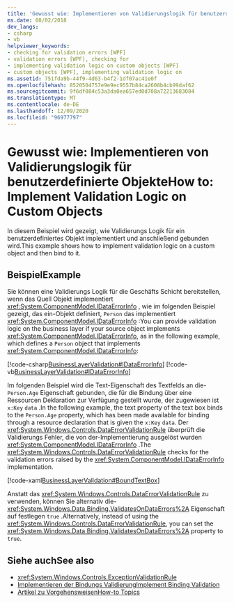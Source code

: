 ```yaml
---
title: 'Gewusst wie: Implementieren von Validierungslogik für benutzerdefinierte Objekte'
ms.date: 08/02/2018
dev_langs:
- csharp
- vb
helpviewer_keywords:
- checking for validation errors [WPF]
- validation errors [WPF], checking for
- implementing validation logic on custom objects [WPF]
- custom objects [WPF], implementing validation logic on
ms.assetid: 751fda9b-44f9-4d63-b4f2-1df07ac41e0f
ms.openlocfilehash: 8520504757e9e9ec9557b84ca2608b4cb99daf62
ms.sourcegitcommit: 9f6df084c53a3da0ea657ed0d708a72213683084
ms.translationtype: MT
ms.contentlocale: de-DE
ms.lasthandoff: 12/09/2020
ms.locfileid: "96977797"
---
```

# <a name="how-to-implement-validation-logic-on-custom-objects"></a><span data-ttu-id="b0f8c-102">Gewusst wie: Implementieren von Validierungslogik für benutzerdefinierte Objekte</span><span class="sxs-lookup"><span data-stu-id="b0f8c-102">How to: Implement Validation Logic on Custom Objects</span></span>
<span data-ttu-id="b0f8c-103">In diesem Beispiel wird gezeigt, wie Validierungs Logik für ein benutzerdefiniertes Objekt implementiert und anschließend gebunden wird.</span><span class="sxs-lookup"><span data-stu-id="b0f8c-103">This example shows how to implement validation logic on a custom object and then bind to it.</span></span>  
  
## <a name="example"></a><span data-ttu-id="b0f8c-104">Beispiel</span><span class="sxs-lookup"><span data-stu-id="b0f8c-104">Example</span></span>  
 <span data-ttu-id="b0f8c-105">Sie können eine Validierungs Logik für die Geschäfts Schicht bereitstellen, wenn das Quell Objekt implementiert <xref:System.ComponentModel.IDataErrorInfo> , wie im folgenden Beispiel gezeigt, das ein-Objekt definiert, `Person` das implementiert <xref:System.ComponentModel.IDataErrorInfo> :</span><span class="sxs-lookup"><span data-stu-id="b0f8c-105">You can provide validation logic on the business layer if your source object implements <xref:System.ComponentModel.IDataErrorInfo>, as in the following example, which defines a `Person` object that implements <xref:System.ComponentModel.IDataErrorInfo>:</span></span>  
  
 [!code-csharp[BusinessLayerValidation#IDataErrorInfo](~/samples/snippets/csharp/VS_Snippets_Wpf/BusinessLayerValidation/CSharp/Data.cs#idataerrorinfo)]
 [!code-vb[BusinessLayerValidation#IDataErrorInfo](~/samples/snippets/visualbasic/VS_Snippets_Wpf/BusinessLayerValidation/VisualBasic/Data.vb#idataerrorinfo)]  
  
 <span data-ttu-id="b0f8c-106">Im folgenden Beispiel wird die Text-Eigenschaft des Textfelds an die- `Person.Age` Eigenschaft gebunden, die für die Bindung über eine Ressourcen Deklaration zur Verfügung gestellt wurde, der zugewiesen ist `x:Key` `data` .</span><span class="sxs-lookup"><span data-stu-id="b0f8c-106">In the following example, the text property of the text box binds to the `Person.Age` property, which has been made available for binding through a resource declaration that is given the `x:Key` `data`.</span></span> <span data-ttu-id="b0f8c-107">Der <xref:System.Windows.Controls.DataErrorValidationRule> überprüft die Validierungs Fehler, die von der-Implementierung ausgelöst wurden <xref:System.ComponentModel.IDataErrorInfo> .</span><span class="sxs-lookup"><span data-stu-id="b0f8c-107">The <xref:System.Windows.Controls.DataErrorValidationRule> checks for the validation errors raised by the <xref:System.ComponentModel.IDataErrorInfo> implementation.</span></span>  
  
 [!code-xaml[BusinessLayerValidation#BoundTextBox](~/samples/snippets/csharp/VS_Snippets_Wpf/BusinessLayerValidation/CSharp/Window1.xaml?highlight=8,11-19,25-42)]  
  
 <span data-ttu-id="b0f8c-108">Anstatt das <xref:System.Windows.Controls.DataErrorValidationRule> zu verwenden, können Sie alternativ die- <xref:System.Windows.Data.Binding.ValidatesOnDataErrors%2A> Eigenschaft auf festlegen `true` .</span><span class="sxs-lookup"><span data-stu-id="b0f8c-108">Alternatively, instead of using the <xref:System.Windows.Controls.DataErrorValidationRule>, you can set the <xref:System.Windows.Data.Binding.ValidatesOnDataErrors%2A> property to `true`.</span></span>  
  
## <a name="see-also"></a><span data-ttu-id="b0f8c-109">Siehe auch</span><span class="sxs-lookup"><span data-stu-id="b0f8c-109">See also</span></span>

- <xref:System.Windows.Controls.ExceptionValidationRule>
- [<span data-ttu-id="b0f8c-110">Implementieren der Bindungs Validierung</span><span class="sxs-lookup"><span data-stu-id="b0f8c-110">Implement Binding Validation</span></span>](how-to-implement-binding-validation.md)
- [<span data-ttu-id="b0f8c-111">Artikel zu Vorgehensweisen</span><span class="sxs-lookup"><span data-stu-id="b0f8c-111">How-to Topics</span></span>](data-binding-how-to-topics.md)
